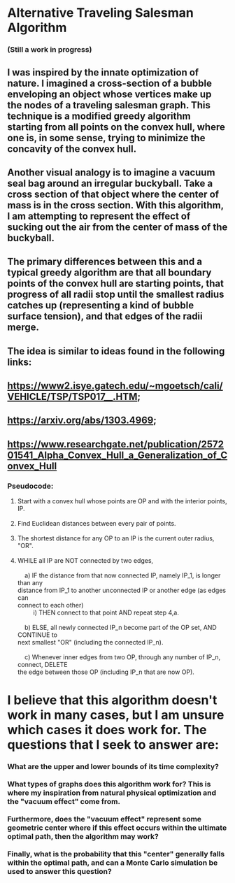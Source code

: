 # Alternative Traveling Salesman Algorithm
### (Still a work in progress)
  
## I was inspired by the innate optimization of nature. I imagined a cross-section of a bubble enveloping an object whose vertices make up the nodes of a traveling salesman graph. This technique is a modified greedy algorithm starting from all points on the convex hull, where one is, in some sense, trying to minimize the concavity of the convex hull.

## Another visual analogy is to imagine a vacuum seal bag around an irregular buckyball. Take a cross section of that object where the center of mass is in the cross section. With this algorithm, I am attempting to represent the effect of sucking out the air from the center of mass of the buckyball.
   
## The primary differences between this and a typical greedy algorithm are that all boundary points of the convex hull are starting points, that progress of all radii stop until the smallest radius catches up (representing a kind of bubble surface tension), and that edges of the radii merge.

## The idea is similar to ideas found in the following links:
## https://www2.isye.gatech.edu/~mgoetsch/cali/VEHICLE/TSP/TSP017__.HTM; 
## https://arxiv.org/abs/1303.4969;
## https://www.researchgate.net/publication/257201541_Alpha_Convex_Hull_a_Generalization_of_Convex_Hull
 
### Pseudocode:

1. Start with a convex hull whose points are OP and with the interior points, IP.<br /><br />
2. Find Euclidean distances between every pair of points.<br /><br />
3. The shortest distance for any OP to an IP is the current outer radius, \"OR\".<br /><br />
4. WHILE all IP are NOT connected by two edges,<br /><br />
&nbsp;&nbsp;&nbsp;&nbsp;a) IF the distance from that now connected IP, namely IP_1, is longer than any <br />
distance from IP_1 to another unconnected IP or another edge (as edges can <br />
connect to each other)<br />
&nbsp;&nbsp;&nbsp;&nbsp;&nbsp;&nbsp;&nbsp;&nbsp; i) THEN connect to that point AND repeat step 4,a.<br /><br />
&nbsp;&nbsp;&nbsp;&nbsp;b) ELSE, all newly connected IP_n become part of the OP set, AND CONTINUE to<br />
next smallest \"OR\" (including the connected IP_n).<br /><br />
&nbsp;&nbsp;&nbsp;&nbsp;c) Whenever inner edges from two OP, through any number of IP_n, connect, DELETE <br />
the edge between those OP (including IP_n that are now OP).

# I believe that this algorithm doesn't work in many cases, but I am unsure which cases it does work for. The questions that I seek to answer are:
### What are the upper and lower bounds of its time complexity?<br /><br />What types of graphs does this algorithm work for? This is where my inspiration from natural physical optimization and the \"vacuum effect\" come from.<br /><br />Furthermore, does the \"vacuum effect\" represent some geometric center where if this effect occurs within the ultimate optimal path, then the algorithm may work?<br /><br />Finally, what is the probability that this \"center\" generally falls within the optimal path, and can a Monte Carlo simulation be used to answer this question?
